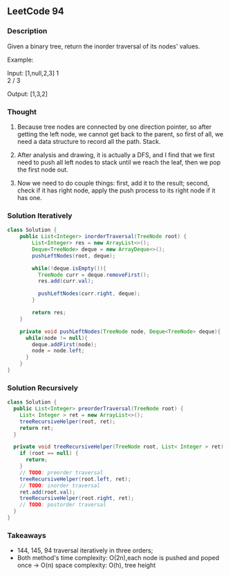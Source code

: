 ## LeetCode 94

### Description
Given a binary tree, return the inorder traversal of its nodes' values.

Example:

Input: [1,null,2,3]
   1
    \
     2
    /
   3

Output: [1,3,2]

### Thought
1. Because tree nodes are connected by one direction pointer, so after getting the left node, we cannot get back to the parent, so first of all, we need a data structure to record all the path. Stack.

2. After analysis and drawing, it is actually a DFS, and I find that we first need to push all left nodes to stack until we reach the leaf, then we pop the first node out.

3. Now we need to do couple things: first, add it to the result; second, check if it has right node, apply the push process to its right node if it has one.

### Solution Iteratively
```java
class Solution {
    public List<Integer> inorderTraversal(TreeNode root) {
        List<Integer> res = new ArrayList<>();
        Deque<TreeNode> deque = new ArrayDeque<>();
        pushLeftNodes(root, deque);

        while(!deque.isEmpty()){
          TreeNode curr = deque.removeFirst();
          res.add(curr.val);

          pushLeftNodes(curr.right, deque);
        }

        return res;
    }

    private void pushLeftNodes(TreeNode node, Deque<TreeNode> deque){
      while(node != null){
        deque.addFirst(node);
        node = node.left;
      }
    }
}
```

### Solution Recursively
```java
class Solution {
  public List<Integer> preorderTraversal(TreeNode root) {
    List< Integer > ret = new ArrayList<>();
    treeRecursiveHelper(root, ret);
    return ret;
  }

  private void treeRecursiveHelper(TreeNode root, List< Integer > ret) {
    if (root == null) {
      return;
    }
    // TODO: preorder traversal
    treeRecursiveHelper(root.left, ret);
    // TODO: inorder traversal
    ret.add(root.val);
    treeRecursiveHelper(root.right, ret);
    // TODO: postorder traversal
  }
}
```

### Takeaways
* 144, 145, 94 traversal iteratively in three orders;
* Both method's time complexity: O(2n),each node is pushed and poped once -> O(n) space complexity: O(h), tree height
